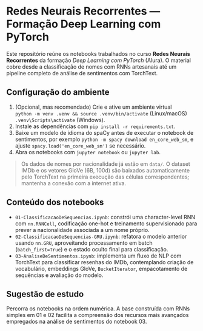 # Redes Neurais Recorrentes — Formação Deep Learning com PyTorch

Este repositório reúne os notebooks trabalhados no curso **Redes Neurais Recorrentes** da formação *Deep Learning com PyTorch* (Alura). O material cobre desde a classificação de nomes com RNNs artesanais até um pipeline completo de análise de sentimentos com TorchText.

## Configuração do ambiente

1. (Opcional, mas recomendado) Crie e ative um ambiente virtual  
   `python -m venv .venv && source .venv/bin/activate` (Linux/macOS)  
   `.venv\Scripts\activate` (Windows).
2. Instale as dependências com `pip install -r requirements.txt`.
3. Baixe um modelo de idioma do spaCy antes de executar o notebook de sentimentos, por exemplo `python -m spacy download en_core_web_sm`, e ajuste `spacy.load('en_core_web_sm')` se necessário.
4. Abra os notebooks com `jupyter notebook` ou `jupyter lab`.

> Os dados de nomes por nacionalidade já estão em `data/`. O dataset IMDb e os vetores GloVe (6B, 100d) são baixados automaticamente pelo TorchText na primeira execução das células correspondentes; mantenha a conexão com a internet ativa.

## Conteúdo dos notebooks

- `01-ClassificacaoDeSequencias.ipynb`: constrói uma character-level RNN com `nn.RNNCell`, codificação one-hot e treinamento supervisionado para prever a nacionalidade associada a um nome próprio.
- `02-ClassificacaoDeSequencias-GRU.ipynb`: refatora o modelo anterior usando `nn.GRU`, aproveitando processamento em batch (`batch_first=True`) e o estado oculto final para classificação.
- `03-AnaliseDeSentimentos.ipynb`: implementa um fluxo de NLP com TorchText para classificar resenhas do IMDb, contemplando criação de vocabulário, embeddings GloVe, `BucketIterator`, empacotamento de sequências e avaliação do modelo.

## Sugestão de estudo

Percorra os notebooks na ordem numérica. A base construída com RNNs simples em 01 e 02 facilita a compreensão dos recursos mais avançados empregados na análise de sentimentos do notebook 03.
